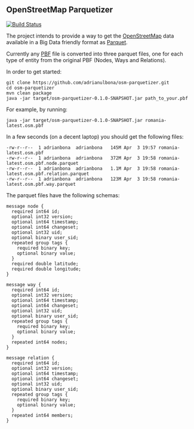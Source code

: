 ## OpenStreetMap Parquetizer

[![Build Status](https://travis-ci.org/adrianulbona/hmm.svg)](https://travis-ci.org/adrianulbona/osm-parquetizer)

The project intends to provide a way to get the [OpenStreetMap](https://www.openstreetmap.org) data available in a Big Data friendly format as [Parquet](https://parquet.apache.org/).

Currently any [PBF](http://wiki.openstreetmap.org/wiki/PBF_Format) file is converted into three parquet files, one for each type of entity from the original PBF (Nodes, Ways and Relations).

In order to get started: 

```shell
git clone https://github.com/adrianulbona/osm-parquetizer.git
cd osm-parquetizer
mvn clean package
java -jar target/osm-parquetizer-0.1.0-SNAPSHOT.jar path_to_your.pbf
```

For example, by running: 

```shell
java -jar target/osm-parquetizer-0.1.0-SNAPSHOT.jar romania-latest.osm.pbf
```

In a few seconds (on a decent laptop) you should get the following files:
```shell
-rw-r--r--  1 adrianbona  adrianbona   145M Apr  3 19:57 romania-latest.osm.pbf
-rw-r--r--  1 adrianbona  adrianbona   372M Apr  3 19:58 romania-latest.osm.pbf.node.parquet
-rw-r--r--  1 adrianbona  adrianbona   1.1M Apr  3 19:58 romania-latest.osm.pbf.relation.parquet
-rw-r--r--  1 adrianbona  adrianbona   123M Apr  3 19:58 romania-latest.osm.pbf.way.parquet
```

The parquet files have the following schemas:

```probobuf
message node {
  required int64 id;
  optional int32 version;
  optional int64 timestamp;
  optional int64 changeset;
  optional int32 uid;
  optional binary user_sid;
  repeated group tags {
    required binary key;
    optional binary value;
  }
  required double latitude;
  required double longitude;
}

message way {
  required int64 id;
  optional int32 version;
  optional int64 timestamp;
  optional int64 changeset;
  optional int32 uid;
  optional binary user_sid;
  repeated group tags {
    required binary key;
    optional binary value;
  }
  repeated int64 nodes;
}

message relation {
  required int64 id;
  optional int32 version;
  optional int64 timestamp;
  optional int64 changeset;
  optional int32 uid;
  optional binary user_sid;
  repeated group tags {
    required binary key;
    optional binary value;
  }
  repeated int64 members;
}
```
